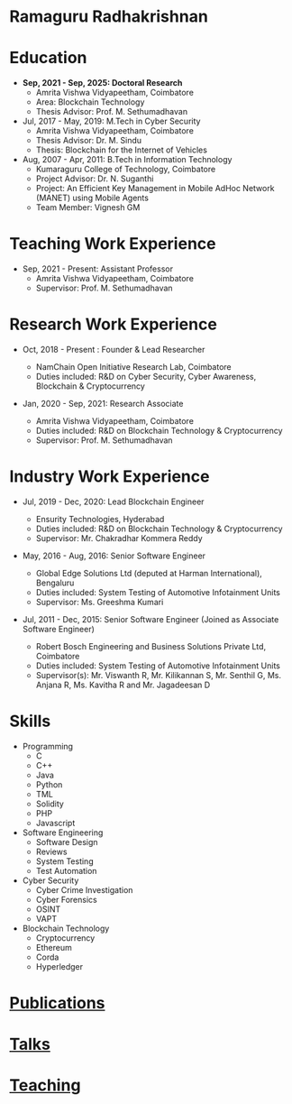 <h1>Ramaguru Radhakrishnan</h1>

Education
======
* **Sep, 2021 - Sep, 2025: Doctoral Research**
  * Amrita Vishwa Vidyapeetham, Coimbatore
  * Area: Blockchain Technology
  * Thesis Advisor: Prof. M. Sethumadhavan
* Jul, 2017 - May, 2019: M.Tech in Cyber Security
  * Amrita Vishwa Vidyapeetham, Coimbatore
  * Thesis Advisor: Dr. M. Sindu
  * Thesis: Blockchain for the Internet of Vehicles
* Aug, 2007 - Apr, 2011: B.Tech in Information Technology
  * Kumaraguru College of Technology, Coimbatore
  * Project Advisor: Dr. N. Suganthi
  * Project: An Efficient Key Management in Mobile AdHoc Network (MANET) using Mobile Agents
  * Team Member: Vignesh GM


Teaching Work Experience
======
* Sep, 2021 - Present: Assistant Professor
  * Amrita Vishwa Vidyapeetham, Coimbatore
  * Supervisor: Prof. M. Sethumadhavan

Research Work Experience
======
* Oct, 2018 - Present : Founder & Lead Researcher
  * NamChain Open Initiative Research Lab, Coimbatore
  * Duties included: R&D on Cyber Security, Cyber Awareness, Blockchain & Cryptocurrency

* Jan, 2020 - Sep, 2021: Research Associate
  * Amrita Vishwa Vidyapeetham, Coimbatore
  * Duties included: R&D on Blockchain Technology & Cryptocurrency
  * Supervisor: Prof. M. Sethumadhavan

Industry Work Experience
======
* Jul, 2019 - Dec, 2020: Lead Blockchain Engineer
  * Ensurity Technologies, Hyderabad
  * Duties included: R&D on Blockchain Technology & Cryptocurrency
  * Supervisor: Mr. Chakradhar Kommera Reddy

* May, 2016 - Aug, 2016: Senior Software Engineer
  * Global Edge Solutions Ltd (deputed at Harman International), Bengaluru
  * Duties included: System Testing of Automotive Infotainment Units
  * Supervisor: Ms. Greeshma Kumari

* Jul, 2011 - Dec, 2015: Senior Software Engineer (Joined as Associate Software Engineer)
  * Robert Bosch Engineering and Business Solutions Private Ltd, Coimbatore
  * Duties included: System Testing of Automotive Infotainment Units
  * Supervisor(s): Mr. Viswanth R, Mr. Kilikannan S, Mr. Senthil G, Ms. Anjana R, Ms. Kavitha R and Mr. Jagadeesan D
  
Skills
======
* Programming
  * C
  * C++
  * Java
  * Python
  * TML
  * Solidity
  * PHP
  * Javascript
* Software Engineering
  * Software Design
  * Reviews
  * System Testing
  * Test Automation
* Cyber Security
  * Cyber Crime Investigation
  * Cyber Forensics
  * OSINT
  * VAPT
 * Blockchain Technology
    * Cryptocurrency 
    * Ethereum 
    * Corda
    * Hyperledger
 
[Publications](https://ramagururadhakrishnan.github.io/publications/)
======

[Talks](https://ramagururadhakrishnan.github.io/talks/)
======

[Teaching](https://ramagururadhakrishnan.github.io/teaching/)
======

